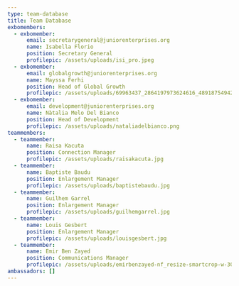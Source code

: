 ```yaml
---
type: team-database
title: Team Database
exbomembers:
  - exbomember:
      email: secretarygeneral@juniorenterprises.org
      name: Isabella Florio
      position: Secretary General
      profilepic: /assets/uploads/isi_pro.jpeg
  - exbomember:
      email: globalgrowth@juniorenterprises.org
      name: Mayssa Ferhi
      position: Head of Global Growth
      profilepic: /assets/uploads/69963437_2864197973624616_4891875494246481920_n.jpg
  - exbomember:
      email: development@juniorenterprises.org
      name: Nàtalia Melo Del Bianco
      position: Head of Development
      profilepic: /assets/uploads/nataliadelbianco.png
teammembers:
  - teammember:
      name: Raisa Kacuta
      position: Connection Manager
      profilepic: /assets/uploads/raisakacuta.jpg
  - teammember:
      name: Baptiste Baudu
      position: Enlargement Manager
      profilepic: /assets/uploads/baptistebaudu.jpg
  - teammember:
      name: Guilhem Garrel
      position: Enlargement Manager
      profilepic: /assets/uploads/guilhemgarrel.jpg
  - teammember:
      name: Louis Gesbert
      position: Enlargement Manager
      profilepic: /assets/uploads/louisgesbert.jpg
  - teammember:
      name: Emir Ben Zayed
      position: Communications Manager
      profilepic: /assets/uploads/emirbenzayed-nf_resize-smartcrop-w-300-h-300.jpg
ambassadors: []
---
```


